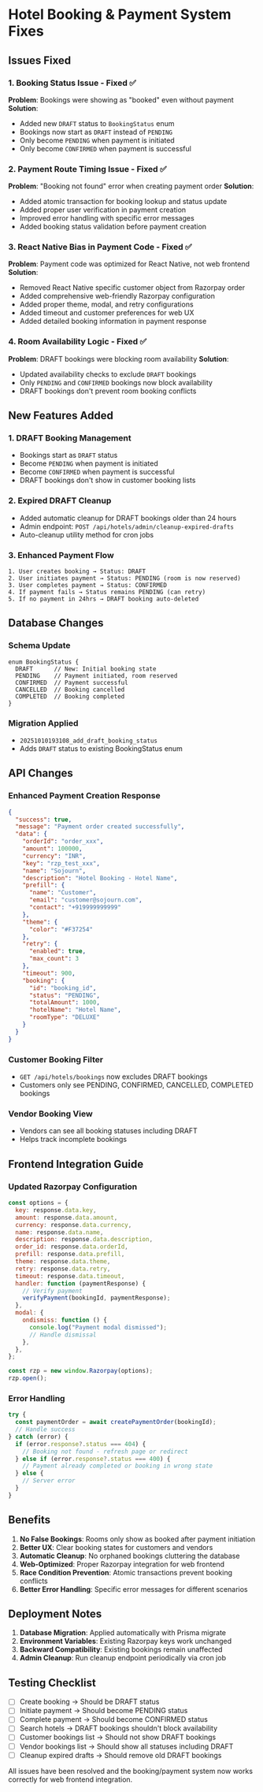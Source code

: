 # Hotel Booking & Payment System Fixes

## Issues Fixed

### 1. **Booking Status Issue - Fixed ✅**

**Problem**: Bookings were showing as "booked" even without payment
**Solution**:

- Added new `DRAFT` status to `BookingStatus` enum
- Bookings now start as `DRAFT` instead of `PENDING`
- Only become `PENDING` when payment is initiated
- Only become `CONFIRMED` when payment is successful

### 2. **Payment Route Timing Issue - Fixed ✅**

**Problem**: "Booking not found" error when creating payment order
**Solution**:

- Added atomic transaction for booking lookup and status update
- Added proper user verification in payment creation
- Improved error handling with specific error messages
- Added booking status validation before payment creation

### 3. **React Native Bias in Payment Code - Fixed ✅**

**Problem**: Payment code was optimized for React Native, not web frontend
**Solution**:

- Removed React Native specific customer object from Razorpay order
- Added comprehensive web-friendly Razorpay configuration
- Added proper theme, modal, and retry configurations
- Added timeout and customer preferences for web UX
- Added detailed booking information in payment response

### 4. **Room Availability Logic - Fixed ✅**

**Problem**: DRAFT bookings were blocking room availability
**Solution**:

- Updated availability checks to exclude `DRAFT` bookings
- Only `PENDING` and `CONFIRMED` bookings now block availability
- DRAFT bookings don't prevent room booking conflicts

## New Features Added

### 1. **DRAFT Booking Management**

- Bookings start as `DRAFT` status
- Become `PENDING` when payment is initiated
- Become `CONFIRMED` when payment is successful
- DRAFT bookings don't show in customer booking lists

### 2. **Expired DRAFT Cleanup**

- Added automatic cleanup for DRAFT bookings older than 24 hours
- Admin endpoint: `POST /api/hotels/admin/cleanup-expired-drafts`
- Auto-cleanup utility method for cron jobs

### 3. **Enhanced Payment Flow**

```
1. User creates booking → Status: DRAFT
2. User initiates payment → Status: PENDING (room is now reserved)
3. User completes payment → Status: CONFIRMED
4. If payment fails → Status remains PENDING (can retry)
5. If no payment in 24hrs → DRAFT booking auto-deleted
```

## Database Changes

### Schema Update

```prisma
enum BookingStatus {
  DRAFT      // New: Initial booking state
  PENDING    // Payment initiated, room reserved
  CONFIRMED  // Payment successful
  CANCELLED  // Booking cancelled
  COMPLETED  // Booking completed
}
```

### Migration Applied

- `20251010193108_add_draft_booking_status`
- Adds `DRAFT` status to existing BookingStatus enum

## API Changes

### Enhanced Payment Creation Response

```json
{
  "success": true,
  "message": "Payment order created successfully",
  "data": {
    "orderId": "order_xxx",
    "amount": 100000,
    "currency": "INR",
    "key": "rzp_test_xxx",
    "name": "Sojourn",
    "description": "Hotel Booking - Hotel Name",
    "prefill": {
      "name": "Customer",
      "email": "customer@sojourn.com",
      "contact": "+919999999999"
    },
    "theme": {
      "color": "#F37254"
    },
    "retry": {
      "enabled": true,
      "max_count": 3
    },
    "timeout": 900,
    "booking": {
      "id": "booking_id",
      "status": "PENDING",
      "totalAmount": 1000,
      "hotelName": "Hotel Name",
      "roomType": "DELUXE"
    }
  }
}
```

### Customer Booking Filter

- `GET /api/hotels/bookings` now excludes DRAFT bookings
- Customers only see PENDING, CONFIRMED, CANCELLED, COMPLETED bookings

### Vendor Booking View

- Vendors can see all booking statuses including DRAFT
- Helps track incomplete bookings

## Frontend Integration Guide

### Updated Razorpay Configuration

```javascript
const options = {
  key: response.data.key,
  amount: response.data.amount,
  currency: response.data.currency,
  name: response.data.name,
  description: response.data.description,
  order_id: response.data.orderId,
  prefill: response.data.prefill,
  theme: response.data.theme,
  retry: response.data.retry,
  timeout: response.data.timeout,
  handler: function (paymentResponse) {
    // Verify payment
    verifyPayment(bookingId, paymentResponse);
  },
  modal: {
    ondismiss: function () {
      console.log("Payment modal dismissed");
      // Handle dismissal
    },
  },
};

const rzp = new window.Razorpay(options);
rzp.open();
```

### Error Handling

```javascript
try {
  const paymentOrder = await createPaymentOrder(bookingId);
  // Handle success
} catch (error) {
  if (error.response?.status === 404) {
    // Booking not found - refresh page or redirect
  } else if (error.response?.status === 400) {
    // Payment already completed or booking in wrong state
  } else {
    // Server error
  }
}
```

## Benefits

1. **No False Bookings**: Rooms only show as booked after payment initiation
2. **Better UX**: Clear booking states for customers and vendors
3. **Automatic Cleanup**: No orphaned bookings cluttering the database
4. **Web-Optimized**: Proper Razorpay integration for web frontend
5. **Race Condition Prevention**: Atomic transactions prevent booking conflicts
6. **Better Error Handling**: Specific error messages for different scenarios

## Deployment Notes

1. **Database Migration**: Applied automatically with Prisma migrate
2. **Environment Variables**: Existing Razorpay keys work unchanged
3. **Backward Compatibility**: Existing bookings remain unaffected
4. **Admin Cleanup**: Run cleanup endpoint periodically via cron job

## Testing Checklist

- [ ] Create booking → Should be DRAFT status
- [ ] Initiate payment → Should become PENDING status
- [ ] Complete payment → Should become CONFIRMED status
- [ ] Search hotels → DRAFT bookings shouldn't block availability
- [ ] Customer bookings list → Should not show DRAFT bookings
- [ ] Vendor bookings list → Should show all statuses including DRAFT
- [ ] Cleanup expired drafts → Should remove old DRAFT bookings

All issues have been resolved and the booking/payment system now works correctly for web frontend integration.
